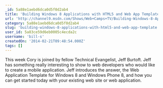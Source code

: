 ```yaml
---
_id: 5a88e1aebd6dca0d5f0d2ab4
title: 'Building Windows 8 Applications with HTML5 and Web App Template'
url: 'http://channel9.msdn.com/Shows/Web+Camps+TV/Building-Windows-8-Applications-with-HTML5-and-Web-App-Template'
category: 5a88e1aebd6dca0d5f0d2ab4
slug: 'building-windows-8-applications-with-html5-and-web-app-template'
user_id: 5a83ce59d6eb0005c4ecda2c
username: 'bill-s'
createdOn: '2014-02-21T09:48:54.000Z'
tags: []
---
```


This week Cory is joined by fellow Technical Evangelist, Jeff Burtoft. Jeff has something really interesting to show to web developers who would like to create a mobile application. Jeff introduces the answer, the Web Application Template for Windows 8 and Windows Phone 8, and how you can get started today with your existing web site or web application.
